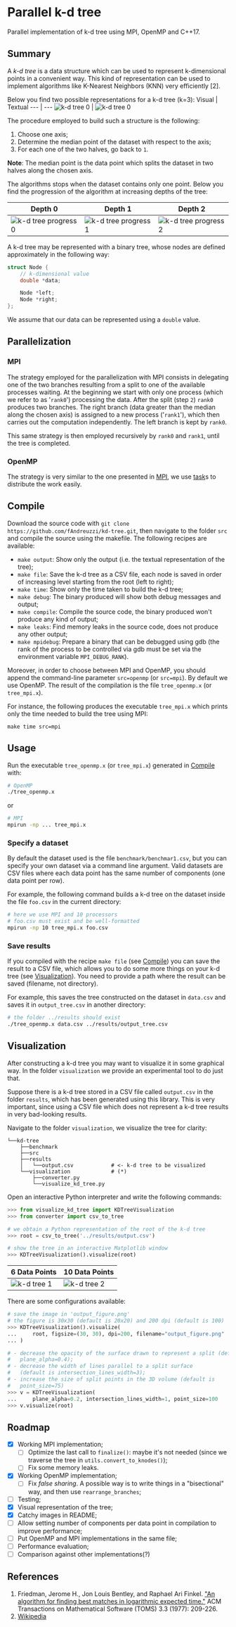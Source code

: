 # Parallel k-d tree
Parallel implementation of k-d tree using MPI, OpenMP and C++17.

## Summary
A *k-d tree* is a data structure which can be used to represent k-dimensional
points in a convenient way. This kind of representation can be used to implement
algorithms like K-Nearest Neighbors (KNN) very efficiently [2].

Below you find two possible representations for a k-d tree (k=3):
Visual | Textual
--- | ---
![k-d tree 0](res/kd_tree_img0.png) | ![k-d tree 0](res/kd_tree_img0_textual.png)

The procedure employed to build such a structure is the following:

1. Choose one axis;
2. Determine the median point of the dataset with respect to the axis;
3. For each one of the two halves, go back to `1`.

**Note**: The median point is the data point which splits the dataset in two
halves along the chosen axis.

The algorithms stops when the dataset contains only one point. Below you find
the progression of the algorithm at increasing depths of the tree:

Depth 0 | Depth 1 | Depth 2
--- | --- | ---
![k-d tree progress 0](res/kd_tree_progress_img0.png) | ![k-d tree progress 1](res/kd_tree_progress_img1.png) | ![k-d tree progress 2](res/kd_tree_progress_img2.png)

A k-d tree may be represented with a binary tree, whose nodes
are defined approximately in the following way:

```cpp
struct Node {
    // k-dimensional value
    double *data;

    Node *left;
    Node *right;
};
```
We assume that our data can be represented using a `double` value.

## Parallelization
### MPI
The strategy employed for the parallelization with MPI consists in delegating
one of the two branches resulting from a split to one of the available processes
waiting. At the beginning we start with only one process (which we refer to as
'`rank0`') processing the data. After the split (step `2`) `rank0` produces two
branches. The right branch (data greater than the median along the chosen axis)
is assigned to a new process ('`rank1`'), which then carries out the computation
independently. The left branch is kept by `rank0`.

This same strategy is then employed recursively by `rank0` and `rank1`, until
the tree is completed.

### OpenMP
The strategy is very similar to the one presented in [MPI](#mpi), we use
[task](https://www.openmp.org/wp-content/uploads/sc15-openmp-CT-MK-tasking.pdf)s
to distribute the work easily.

## Compile
Download the source code with `git clone https://github.com/fAndreuzzi/kd-tree.git`,
then navigate to the folder `src`  and compile the source using the makefile.
The following recipes are available:
- `make output`: Show only the output (i.e. the textual representation of the
  tree);
- `make file`: Save the k-d tree as a CSV file, each node is saved in order of
  increasing level starting from the root (left to right);
- `make time`: Show only the time taken to build the k-d tree;
- `make debug`: The binary produced will show both debug messages and output;
- `make compile`: Compile the source code, the binary produced won't produce any
  kind of output;
- `make leaks`: Find memory leaks in the source code, does not produce any other
  output;
- `make mpidebug`: Prepare a binary that can be debugged using gdb (the rank
  of the process to be controlled via gdb must be set via the environment
  variable `MPI_DEBUG_RANK`).

Moreover, in order to choose between MPI and OpenMP, you should append the
command-line parameter `src=openmp` (or `src=mpi`). By default we use OpenMP.
The result of the compilation is the file `tree_openmp.x` (or `tree_mpi.x`).

For instance, the following produces the executable `tree_mpi.x` which prints
only the time needed to build the tree using MPI:
```
make time src=mpi
```

## Usage
Run the executable `tree_openmp.x` (or `tree_mpi.x`) generated in
[Compile](#compile) with:
```bash
# OpenMP
./tree_openmp.x
```
or
```bash
# MPI
mpirun -np ... tree_mpi.x
```

### Specify a dataset
By default the dataset used is the file `benchmark/benchmar1.csv`, but you can
specify your own dataset via a command line argument. Valid datasets are CSV
files where each data point has the same number of components (one data point
per row).

For example, the following command builds a k-d tree on the dataset inside the
file `foo.csv` in the current directory:

```bash
# here we use MPI and 10 processors
# foo.csv must exist and be well-formatted
mpirun -np 10 tree_mpi.x foo.csv
```

### Save results
If you compiled with the recipe `make file` (see [Compile](#compile)) you can
save the result to a CSV file, which allows you to do some more things on your
k-d tree (see [Visualization](#visualization)). You need to provide a path
where the result can be saved (filename, not directory).

For example, this saves the tree constructed on the dataset in `data.csv` and
saves it in `output_tree.csv` in another directory:
```bash
# the folder ../results should exist
./tree_openmp.x data.csv ../results/output_tree.csv
```

## Visualization
After constructing a k-d tree you may want to visualize it in some graphical
way. In the folder `visualization` we provide an experimental tool to do just
that.

Suppose there is a k-d tree stored in a CSV file called `output.csv` in the
folder `results`, which has been generated using this library. This is very
important, since using a CSV file which does not represent a k-d tree results
in very bad-looking results.

Navigate to the folder `visualization`, we visualize the tree for clarity:

```
└──kd-tree
    ├──benchmark
    ├──src
    ├──results
    │   └──output.csv            # <- k-d tree to be visualized
    └──visualization             # (*)
        ├──converter.py
        └──visualize_kd_tree.py
```

Open an interactive Python interpreter and write the following commands:
```python
>>> from visualize_kd_tree import KDTreeVisualization
>>> from converter import csv_to_tree

# we obtain a Python representation of the root of the k-d tree
>>> root = csv_to_tree('../results/output.csv')

# show the tree in an interactive Matplotlib window
>>> KDTreeVisualization().visualize(root)
```

6 Data Points | 10 Data Points
--- | ---
![k-d tree 1](res/kd_tree_img1.png) | ![k-d tree 2](res/kd_tree_img2.png)

There are some configurations available:
```python
# save the image in 'output_figure.png'
# the figure is 30x30 (default is 20x20) and 200 dpi (default is 100)
>>> KDTreeVisualization().visualize(
...     root, figsize=(30, 30), dpi=200, filename="output_figure.png"
... )

# - decrease the opacity of the surface drawn to represent a split (default is
#   plane_alpha=0.4);
# - decrease the width of lines parallel to a split surface
#   (default is intersection_lines_width=3);
# - increase the size of split points in the 3D volume (default is
#   point_size=75)
>>> v = KDTreeVisualization(
...     plane_alpha=0.2, intersection_lines_width=1, point_size=100
>>> v.visualize(root)
```

## Roadmap
- [x] Working MPI implementation;
  - [ ] Optimize the last call to `finalize()`: maybe it's not needed (since we traverse the tree in `utils.convert_to_knodes()`);
  - [ ] Fix some memory leaks.
- [x] Working OpenMP implementation;
  - [ ] Fix *false sharing*. A possible way is to write things in a "bisectional" way, and then use `rearrange_branches`;
- [ ] Testing;
- [x] Visual representation of the tree;
- [x] Catchy images in README;
- [ ] Allow setting number of components per data point in compilation to improve performance;
- [ ] Put OpenMP and MPI implementations in the same file;
- [ ] Performance evaluation;
- [ ] Comparison against other implementations(?)

## References
1. Friedman, Jerome H., Jon Louis Bentley, and Raphael Ari Finkel. ["An algorithm for finding best matches in logarithmic expected time."](https://homes.di.unimi.it/righini/Didattica/AlgoritmiEuristici/MaterialeAE/Friedman%20k-d%20trees.pdf) ACM Transactions on Mathematical Software (TOMS) 3.3 (1977): 209-226.
2. [Wikipedia](https://en.wikipedia.org/wiki/K-d_tree)
